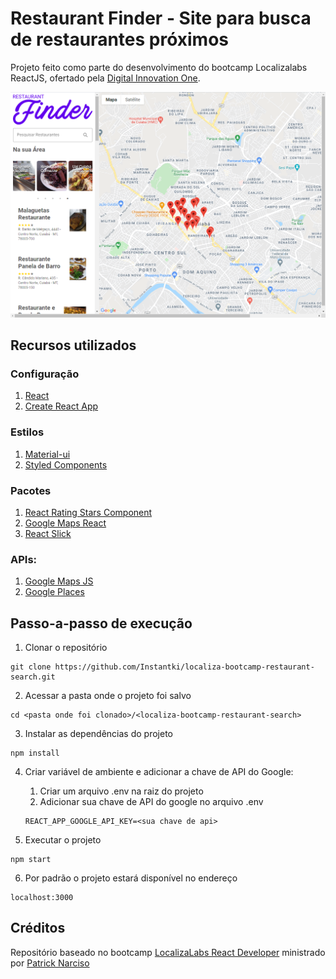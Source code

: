 # Restaurant Finder - Site para busca de restaurantes próximos

Projeto feito como parte do desenvolvimento do bootcamp Localizalabs ReactJS, ofertado pela [Digital Innovation One](https://digitalinnovation.one/).

![Página inicial](public/github/home.png)

## Recursos utilizados

### Configuração

1. [React](https://pt-br.reactjs.org/)
2. [Create React App](https://create-react-app.dev/)

### Estilos

1. [Material-ui](https://material-ui.com/)
2. [Styled Components](https://styled-components.com/)

### Pacotes

1. [React Rating Stars Component](https://www.npmjs.com/package/react-rating-stars-component)
2. [Google Maps React](https://www.npmjs.com/package/google-maps-react)
3. [React Slick](https://www.npmjs.com/package/react-slick)

### APIs:

1. [Google Maps JS](https://developers.google.com/maps/documentation/javascript/overview?hl=pt-br)
2. [Google Places](https://developers.google.com/maps/documentation/places/web-service/overview?hl=pt-br)

## Passo-a-passo de execução

1. Clonar o repositório

```
git clone https://github.com/Instantki/localiza-bootcamp-restaurant-search.git
```

2. Acessar a pasta onde o projeto foi salvo

```
cd <pasta onde foi clonado>/<localiza-bootcamp-restaurant-search>
```

3. Instalar as dependências do projeto

```
npm install
```

4. Criar variável de ambiente e adicionar a chave de API do Google:

   1. Criar um arquivo .env na raiz do projeto
   2. Adicionar sua chave de API do google no arquivo .env

   ```
   REACT_APP_GOOGLE_API_KEY=<sua chave de api>
   ```

5. Executar o projeto

```
npm start
```

6. Por padrão o projeto estará disponível no endereço

```
localhost:3000
```

## Créditos

Repositório baseado no bootcamp [LocalizaLabs React Developer](https://digitalinnovation.one/bootcamps/localizalabs-react-developer) ministrado por [Patrick Narciso](https://github.com/patrick-narciso)
